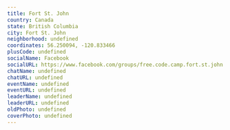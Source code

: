 ```yaml
---
title: Fort St. John
country: Canada
state: British Columbia
city: Fort St. John
neighborhood: undefined
coordinates: 56.250094, -120.833466
plusCode: undefined
socialName: Facebook
socialURL: https://www.facebook.com/groups/free.code.camp.fort.st.john
chatName: undefined
chatURL: undefined
eventName: undefined
eventURL: undefined
leaderName: undefined
leaderURL: undefined
oldPhoto: undefined
coverPhoto: undefined
---
```

